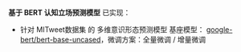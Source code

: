 **基于 BERT 认知立场预测模型** 
已实现：
 - 针对 MITweet数据集 的 多维意识形态预测模型 基座模型： [google-bert/bert-base-uncased](https://huggingface.co/google-bert/bert-base-uncased)，微调方案：全量微调 / 增量微调